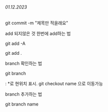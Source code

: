 ###### 01.12.2023

git commit -m "제목만 적을래요"

add 되지않은 것 한번에 add하는 법

git add -A

git add .

branch 확인하는 법

git branch

: *로 현위치 표시. git checkout name 으로 이동가능

branch 추가하는 법

git branch name


